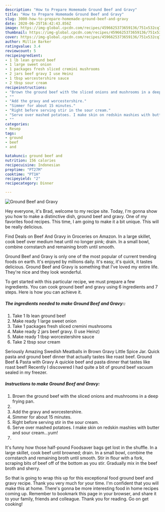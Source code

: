 ```yaml
---
description: "How to Prepare Homemade Ground Beef and Gravy"
title: "How to Prepare Homemade Ground Beef and Gravy"
slug: 3000-how-to-prepare-homemade-ground-beef-and-gravy
date: 2020-06-25T16:42:43.856Z
image: https://img-global.cpcdn.com/recipes/4596625373659136/751x532cq70/ground-beef-and-gravy-recipe-main-photo.jpg
thumbnail: https://img-global.cpcdn.com/recipes/4596625373659136/751x532cq70/ground-beef-and-gravy-recipe-main-photo.jpg
cover: https://img-global.cpcdn.com/recipes/4596625373659136/751x532cq70/ground-beef-and-gravy-recipe-main-photo.jpg
author: Millie Barker
ratingvalue: 3.4
reviewcount: 5
recipeingredient:
- 1 lb lean ground beef
- 1 large sweet onion
- 1 packages fresh sliced cremini mushrooms
- 2 jars beef gravy I use Heinz
- 1 tbsp worcestershire sauce
- 2 tbsp sour cream
recipeinstructions:
- "Brown the ground beef with the sliced onions and mushrooms in a deep frying pan."
- ""
- "Add the gravy and worcestershire."
- "Simmer for about 15 minutes."
- "Right before serving stir in the sour cream."
- "Serve over mashed potatoes. I make skin on redskin mashies with butter and sour cream...yum!"
- ""
categories:
- Resep
tags:
- ground
- beef
- and

katakunci: ground beef and
nutrition: 156 calories
recipecuisine: Indonesian
preptime: "PT27M"
cooktime: "PT1H"
recipeyield: "2"
recipecategory: Dinner

---
```



![Ground Beef and Gravy](https://img-global.cpcdn.com/recipes/4596625373659136/751x532cq70/ground-beef-and-gravy-recipe-main-photo.jpg)

Hey everyone, it's Brad, welcome to my recipe site. Today, I'm gonna show you how to make a distinctive dish, ground beef and gravy. One of my favorites food recipes. This time, I am going to make it a bit unique. This will be really delicious.

Find Deals on Beef And Gravy in Groceries on Amazon. In a large skillet, cook beef over medium heat until no longer pink; drain. In a small bowl, combine cornstarch and remaining broth until smooth.

Ground Beef and Gravy is only one of the most popular of current trending foods on earth. It's enjoyed by millions daily. It's easy, it's quick, it tastes delicious. Ground Beef and Gravy is something that I've loved my entire life. They're nice and they look wonderful.


To get started with this particular recipe, we must prepare a few ingredients. You can cook ground beef and gravy using 6 ingredients and 7 steps. Here is how you can achieve it.

##### The ingredients needed to make Ground Beef and Gravy::

1. Take 1 lb lean ground beef
1. Make ready 1 large sweet onion
1. Take 1 packages fresh sliced cremini mushrooms
1. Make ready 2 jars beef gravy. (I use Heinz)
1. Make ready 1 tbsp worcestershire sauce
1. Take 2 tbsp sour cream


Seriously Amazing Swedish Meatballs in Brown Gravy Little Spice Jar. Quick pasta and ground beef dinner that actually tastes like roast beef. Ground Beef &amp; Pasta with Gravy A quickie beef and pasta dinner that tastes like roast beef! Recently I discovered I had quite a bit of ground beef vacuum sealed in my freezer. 

##### Instructions to make Ground Beef and Gravy:

1. Brown the ground beef with the sliced onions and mushrooms in a deep frying pan.
1. 
1. Add the gravy and worcestershire.
1. Simmer for about 15 minutes.
1. Right before serving stir in the sour cream.
1. Serve over mashed potatoes. I make skin on redskin mashies with butter and sour cream...yum!
1. 


It&#39;s funny how those half-pound Foodsaver bags get lost in the shuffle. In a large skillet, cook beef until browned; drain. In a small bowl, combine the cornstarch and remaining broth until smooth. Stir in flour with a fork, scraping bits of beef off of the bottom as you stir. Gradually mix in the beef broth and sherry. 

So that is going to wrap this up for this exceptional food ground beef and gravy recipe. Thank you very much for your time. I'm confident that you will make this at home. There's gonna be more interesting food in home recipes coming up. Remember to bookmark this page in your browser, and share it to your family, friends and colleague. Thank you for reading. Go on get cooking!
